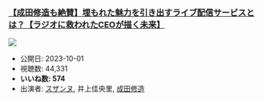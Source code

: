 ### [【成田修造も絶賛】埋もれた魅力を引き出すライブ配信サービスとは？【ラジオに救われたCEOが描く未来】](https://www.youtube.com/watch?v=ELi7MRHB7RM)
[![](https://img.youtube.com/vi/ELi7MRHB7RM/sddefault.jpg)](https://www.youtube.com/watch?v=ELi7MRHB7RM)
-   公開日: 2023-10-01
-   視聴数: 44,331
-   **いいね数: 574**
-   出演者: [スザンヌ](/rehacq_fan/people/スザンヌ "wikilink"), 井上佳央里, [成田修造](/rehacq_fan/people/成田修造 "wikilink")
